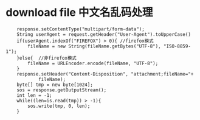 # download file 中文名乱码处理
        response.setContentType("multipart/form-data");
		String userAgent = request.getHeader("User-Agent").toUpperCase()
		if(userAgent.indexOf("FIREFOX") > 0){ //firefox模式
			fileName = new String(fileName.getBytes("UTF-8"), "ISO-8859-1");
		}else{  //非firefox模式
			fileName = URLEncoder.encode(fileName, "UTF-8");
		}
		response.setHeader("Content-Disposition", "attachment;fileName="+
				fileName);
		byte[] tmp = new byte[1024];
		sos = response.getOutputStream();
		int len = -1;
		while((len=is.read(tmp)) > -1){
			sos.write(tmp, 0, len);
		}
